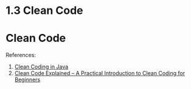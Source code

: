 # 1.3 Clean Code

# Clean Code


References:
1. [Clean Coding in Java](https://www.baeldung.com/java-clean-code)
2. [Clean Code Explained – A Practical Introduction to Clean Coding for Beginners](https://www.freecodecamp.org/news/clean-coding-for-beginners/)